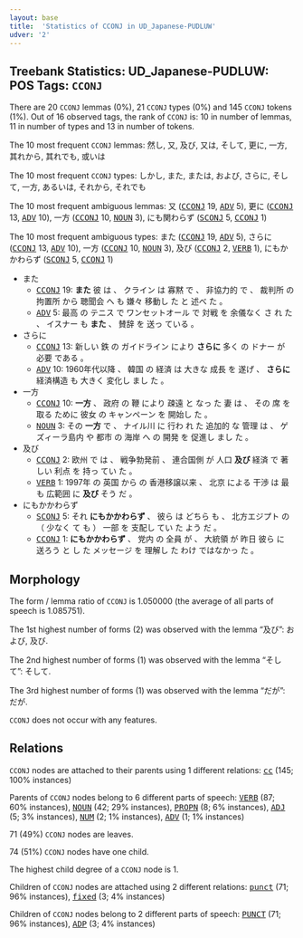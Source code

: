 ```yaml
---
layout: base
title:  'Statistics of CCONJ in UD_Japanese-PUDLUW'
udver: '2'
---
```


## Treebank Statistics: UD_Japanese-PUDLUW: POS Tags: `CCONJ`

There are 20 `CCONJ` lemmas (0%), 21 `CCONJ` types (0%) and 145 `CCONJ` tokens (1%).
Out of 16 observed tags, the rank of `CCONJ` is: 10 in number of lemmas, 11 in number of types and 13 in number of tokens.

The 10 most frequent `CCONJ` lemmas: 然し, 又, 及び, 又は, そして, 更に, 一方, 其れから, 其れでも, 或いは

The 10 most frequent `CCONJ` types:  しかし, また, または, および, さらに, そして, 一方, あるいは, それから, それでも

The 10 most frequent ambiguous lemmas: 又 (<tt><a href="ja_pudluw-pos-CCONJ.html">CCONJ</a></tt> 19, <tt><a href="ja_pudluw-pos-ADV.html">ADV</a></tt> 5), 更に (<tt><a href="ja_pudluw-pos-CCONJ.html">CCONJ</a></tt> 13, <tt><a href="ja_pudluw-pos-ADV.html">ADV</a></tt> 10), 一方 (<tt><a href="ja_pudluw-pos-CCONJ.html">CCONJ</a></tt> 10, <tt><a href="ja_pudluw-pos-NOUN.html">NOUN</a></tt> 3), にも関わらず (<tt><a href="ja_pudluw-pos-SCONJ.html">SCONJ</a></tt> 5, <tt><a href="ja_pudluw-pos-CCONJ.html">CCONJ</a></tt> 1)

The 10 most frequent ambiguous types:  また (<tt><a href="ja_pudluw-pos-CCONJ.html">CCONJ</a></tt> 19, <tt><a href="ja_pudluw-pos-ADV.html">ADV</a></tt> 5), さらに (<tt><a href="ja_pudluw-pos-CCONJ.html">CCONJ</a></tt> 13, <tt><a href="ja_pudluw-pos-ADV.html">ADV</a></tt> 10), 一方 (<tt><a href="ja_pudluw-pos-CCONJ.html">CCONJ</a></tt> 10, <tt><a href="ja_pudluw-pos-NOUN.html">NOUN</a></tt> 3), 及び (<tt><a href="ja_pudluw-pos-CCONJ.html">CCONJ</a></tt> 2, <tt><a href="ja_pudluw-pos-VERB.html">VERB</a></tt> 1), にもかかわらず (<tt><a href="ja_pudluw-pos-SCONJ.html">SCONJ</a></tt> 5, <tt><a href="ja_pudluw-pos-CCONJ.html">CCONJ</a></tt> 1)


* また
  * <tt><a href="ja_pudluw-pos-CCONJ.html">CCONJ</a></tt> 19: <b>また</b> 彼 は 、 クライン は 寡黙 で 、 非協力的 で 、 裁判所 の 拘置所 から 聴聞会 へ も 嫌々 移動し た と 述べ た 。
  * <tt><a href="ja_pudluw-pos-ADV.html">ADV</a></tt> 5: 最高 の テニス で ワンセットオール で 対戦 を 余儀なく さ れ た 、 イスナー も <b>また</b> 、 賛辞 を 送っ ている 。
* さらに
  * <tt><a href="ja_pudluw-pos-CCONJ.html">CCONJ</a></tt> 13: 新しい 鉄 の ガイドライン により <b>さらに</b> 多く の ドナー が 必要 である 。
  * <tt><a href="ja_pudluw-pos-ADV.html">ADV</a></tt> 10: 1960年代以降 、 韓国 の 経済 は 大きな 成長 を 遂げ 、 <b>さらに</b> 経済構造 も 大きく 変化し まし た 。
* 一方
  * <tt><a href="ja_pudluw-pos-CCONJ.html">CCONJ</a></tt> 10: <b>一方</b> 、 政府 の 鞭 により 疎遠 と なっ た 妻 は 、 その 席 を 取る ために 彼女 の キャンペーン を 開始し た 。
  * <tt><a href="ja_pudluw-pos-NOUN.html">NOUN</a></tt> 3: その <b>一方</b> で 、 ナイル川 に 行わ れ た 追加的 な 管理 は 、 ゲズィーラ島内 や 都市 の 海岸 へ の 開発 を 促進し まし た 。
* 及び
  * <tt><a href="ja_pudluw-pos-CCONJ.html">CCONJ</a></tt> 2: 欧州 で は 、 戦争勃発前 、 連合国側 が 人口 <b>及び</b> 経済 で 著しい 利点 を 持っ てい た 。
  * <tt><a href="ja_pudluw-pos-VERB.html">VERB</a></tt> 1: 1997年 の 英国 から の 香港移譲以来 、 北京 による 干渉 は 最も 広範囲 に <b>及び</b> そう だ 。
* にもかかわらず
  * <tt><a href="ja_pudluw-pos-SCONJ.html">SCONJ</a></tt> 5: それ <b>にもかかわらず</b> 、 彼ら は どちら も 、 北方エジプト の （ 少なく て も ） 一部 を 支配し てい た よう だ 。
  * <tt><a href="ja_pudluw-pos-CCONJ.html">CCONJ</a></tt> 1: <b>にもかかわらず</b> 、 党内 の 全員 が 、 大統領 が 昨日 彼ら に 送ろう と し た メッセージ を 理解し た わけ ではなかっ た 。

## Morphology

The form / lemma ratio of `CCONJ` is 1.050000 (the average of all parts of speech is 1.085751).

The 1st highest number of forms (2) was observed with the lemma “及び”: および, 及び.

The 2nd highest number of forms (1) was observed with the lemma “そして”: そして.

The 3rd highest number of forms (1) was observed with the lemma “だが”: だが.

`CCONJ` does not occur with any features.


## Relations

`CCONJ` nodes are attached to their parents using 1 different relations: <tt><a href="ja_pudluw-dep-cc.html">cc</a></tt> (145; 100% instances)

Parents of `CCONJ` nodes belong to 6 different parts of speech: <tt><a href="ja_pudluw-pos-VERB.html">VERB</a></tt> (87; 60% instances), <tt><a href="ja_pudluw-pos-NOUN.html">NOUN</a></tt> (42; 29% instances), <tt><a href="ja_pudluw-pos-PROPN.html">PROPN</a></tt> (8; 6% instances), <tt><a href="ja_pudluw-pos-ADJ.html">ADJ</a></tt> (5; 3% instances), <tt><a href="ja_pudluw-pos-NUM.html">NUM</a></tt> (2; 1% instances), <tt><a href="ja_pudluw-pos-ADV.html">ADV</a></tt> (1; 1% instances)

71 (49%) `CCONJ` nodes are leaves.

74 (51%) `CCONJ` nodes have one child.

The highest child degree of a `CCONJ` node is 1.

Children of `CCONJ` nodes are attached using 2 different relations: <tt><a href="ja_pudluw-dep-punct.html">punct</a></tt> (71; 96% instances), <tt><a href="ja_pudluw-dep-fixed.html">fixed</a></tt> (3; 4% instances)

Children of `CCONJ` nodes belong to 2 different parts of speech: <tt><a href="ja_pudluw-pos-PUNCT.html">PUNCT</a></tt> (71; 96% instances), <tt><a href="ja_pudluw-pos-ADP.html">ADP</a></tt> (3; 4% instances)

